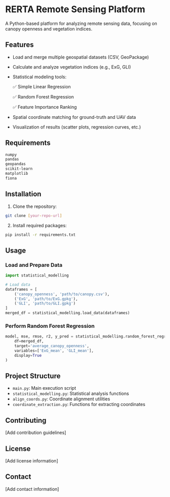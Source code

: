 # RERTA Remote Sensing Platform

A Python-based platform for analyzing remote sensing data, focusing on canopy openness and vegetation indices.

## Features

- Load and merge multiple geospatial datasets (CSV, GeoPackage)

- Calculate and analyze vegetation indices (e.g., ExG, GLI)

- Statistical modeling tools:

  ✅ Simple Linear Regression

  ✅ Random Forest Regression

  ✅ Feature Importance Ranking

- Spatial coordinate matching for ground-truth and UAV data

- Visualization of results (scatter plots, regression curves, etc.)

## Requirements

```bash
numpy
pandas
geopandas
scikit-learn
matplotlib
fiona
```

## Installation

1. Clone the repository:
```bash
git clone [your-repo-url]
```

2. Install required packages:
```bash
pip install -r requirements.txt
```

## Usage

### Load and Prepare Data
```python
import statistical_modelling

# Load data
dataframes = [
    ('canopy_openness', 'path/to/canopy.csv'),
    ('ExG', 'path/to/ExG.gpkg'),
    ('GLI', 'path/to/GLI.gpkg')
]
merged_df = statistical_modelling.load_data(dataframes)
```

### Perform Random Forest Regression
```python
model, mse, rmse, r2, y_pred = statistical_modelling.random_forest_regression(
    df=merged_df,
    target='average_canopy_openness',
    variables=['ExG_mean', 'GLI_mean'],
    display=True
)
```

## Project Structure

- `main.py`: Main execution script
- `statistical_modelling.py`: Statistical analysis functions
- `align_coords.py`: Coordinate alignment utilities
- `coordinate_extraction.py`: Functions for extracting coordinates

## Contributing

[Add contribution guidelines]

## License

[Add license information]

## Contact

[Add contact information]
